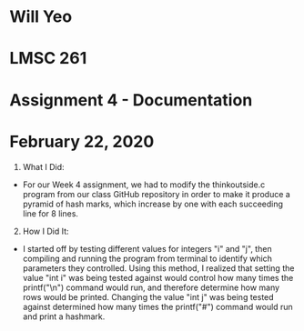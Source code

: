 # Will Yeo
# LMSC 261
# Assignment 4 - Documentation
# February 22, 2020

1. What I Did:
- For our Week 4 assignment, we had to modify the thinkoutside.c program from our class GitHub repository in order to make it produce a pyramid of hash marks, which increase by one with each succeeding line for 8 lines.
2. How I Did It:
- I started off by testing different values for integers "i" and "j", then compiling and running the program from terminal to identify which parameters they controlled. Using this method, I realized that setting the value "int i" was being tested against would control how many times the printf("\n") command would run, and therefore determine how many rows would be printed. Changing the value "int j" was being tested against determined how many times the printf("#") command would run and print a hashmark.

